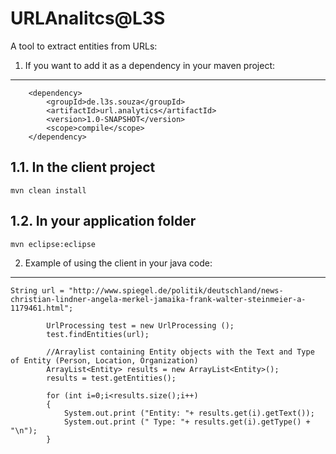 URLAnalitcs@L3S
=================

A tool to extract entities from URLs:

1. If you want to add it as a dependency in your maven project:
-----------------------------------

		<dependency>
			<groupId>de.l3s.souza</groupId>
			<artifactId>url.analytics</artifactId>
			<version>1.0-SNAPSHOT</version>
			<scope>compile</scope>
		</dependency>
    
1.1. In the client project
-----------------------------------
```
mvn clean install
```

1.2. In your application folder
-----------------------------------
```
mvn eclipse:eclipse
```
2. Example of using the client in your java code:
-----------------------------------
```
String url = "http://www.spiegel.de/politik/deutschland/news-christian-lindner-angela-merkel-jamaika-frank-walter-steinmeier-a-1179461.html";
    
        UrlProcessing test = new UrlProcessing ();
        test.findEntities(url);
       
        //Arraylist containing Entity objects with the Text and Type of Entity (Person, Location, Organization)
        ArrayList<Entity> results = new ArrayList<Entity>();  
        results = test.getEntities();
     
        for (int i=0;i<results.size();i++)
        {
        	System.out.print ("Entity: "+ results.get(i).getText());
        	System.out.print (" Type: "+ results.get(i).getType() + "\n");
        }
```
